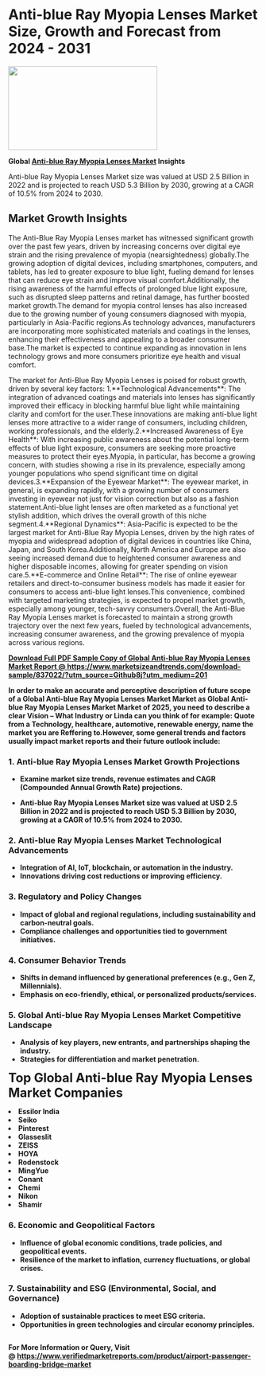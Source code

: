 <H1>Anti-blue Ray Myopia Lenses Market Size, Growth and Forecast from 2024 - 2031</H1><img class="aligncenter size-medium wp-image-584254" src="https://thirdeyenews.in/wp-content/uploads/2024/09/Global-Market-Research-300x168.jpeg" alt="" width="300" height="168" /><p><strong>Global&nbsp;<a href="https://www.marketsizeandtrends.com/download-sample/837022/?utm_source=Github8j?utm_medium=201">Anti-blue Ray Myopia Lenses Market</a> Insights</strong></p><p>Anti-blue Ray Myopia Lenses Market size was valued at USD 2.5 Billion in 2022 and is projected to reach USD 5.3 Billion by 2030, growing at a CAGR of 10.5% from 2024 to 2030.</p><p><h2>Market Growth Insights</h2> <p>The Anti-Blue Ray Myopia Lenses market has witnessed significant growth over the past few years, driven by increasing concerns over digital eye strain and the rising prevalence of myopia (nearsightedness) globally.The growing adoption of digital devices, including smartphones, computers, and tablets, has led to greater exposure to blue light, fueling demand for lenses that can reduce eye strain and improve visual comfort.Additionally, the rising awareness of the harmful effects of prolonged blue light exposure, such as disrupted sleep patterns and retinal damage, has further boosted market growth.The demand for myopia control lenses has also increased due to the growing number of young consumers diagnosed with myopia, particularly in Asia-Pacific regions.As technology advances, manufacturers are incorporating more sophisticated materials and coatings in the lenses, enhancing their effectiveness and appealing to a broader consumer base.The market is expected to continue expanding as innovation in lens technology grows and more consumers prioritize eye health and visual comfort.</p> <p><strong><a href="#"></a></strong></p> <p>The market for Anti-Blue Ray Myopia Lenses is poised for robust growth, driven by several key factors: 1.**Technological Advancements**: The integration of advanced coatings and materials into lenses has significantly improved their efficacy in blocking harmful blue light while maintaining clarity and comfort for the user.These innovations are making anti-blue light lenses more attractive to a wider range of consumers, including children, working professionals, and the elderly.2.**Increased Awareness of Eye Health**: With increasing public awareness about the potential long-term effects of blue light exposure, consumers are seeking more proactive measures to protect their eyes.Myopia, in particular, has become a growing concern, with studies showing a rise in its prevalence, especially among younger populations who spend significant time on digital devices.3.**Expansion of the Eyewear Market**: The eyewear market, in general, is expanding rapidly, with a growing number of consumers investing in eyewear not just for vision correction but also as a fashion statement.Anti-blue light lenses are often marketed as a functional yet stylish addition, which drives the overall growth of this niche segment.4.**Regional Dynamics**: Asia-Pacific is expected to be the largest market for Anti-Blue Ray Myopia Lenses, driven by the high rates of myopia and widespread adoption of digital devices in countries like China, Japan, and South Korea.Additionally, North America and Europe are also seeing increased demand due to heightened consumer awareness and higher disposable incomes, allowing for greater spending on vision care.5.**E-commerce and Online Retail**: The rise of online eyewear retailers and direct-to-consumer business models has made it easier for consumers to access anti-blue light lenses.This convenience, combined with targeted marketing strategies, is expected to propel market growth, especially among younger, tech-savvy consumers.Overall, the Anti-Blue Ray Myopia Lenses market is forecasted to maintain a strong growth trajectory over the next few years, fueled by technological advancements, increasing consumer awareness, and the growing prevalence of myopia across various regions.</p> <p><strong><a href="#"></p><p><span class=""><strong>Download Full PDF Sample Copy of Global Anti-blue Ray Myopia Lenses Market Report</strong> @ <a href="https://www.marketsizeandtrends.com/download-sample/837022/?utm_source=Github8j?utm_medium=201" target="_blank">https://www.marketsizeandtrends.com/download-sample/837022/?utm_source=Github8j?utm_medium=201</a></span></p><p>In order to make an accurate and perceptive description of future scope of a Global&nbsp;Anti-blue Ray Myopia Lenses Market Market as Global&nbsp;Anti-blue Ray Myopia Lenses Market Market of 2025, you need to describe a clear Vision &ndash; What Industry or Linda can you think of for example: Quote from a Technology, healthcare, automotive, renewable energy, name the market you are Reffering to.However, some general trends and factors usually impact market reports and their future outlook include:</p><h3>1.&nbsp;<strong>Anti-blue Ray Myopia Lenses Market Growth Projections</strong></h3><ul><li>Examine market size trends, revenue estimates and CAGR (Compounded Annual Growth Rate) projections.</li><li><p>Anti-blue Ray Myopia Lenses Market size was valued at USD 2.5 Billion in 2022 and is projected to reach USD 5.3 Billion by 2030, growing at a CAGR of 10.5% from 2024 to 2030.</p></li></ul><h3>2.&nbsp;<strong>Anti-blue Ray Myopia Lenses Market Technological Advancements</strong></h3><ul><li>Integration of AI, IoT, blockchain, or automation in the industry.</li><li>Innovations driving cost reductions or improving efficiency.</li></ul><h3>3.&nbsp;<strong>Regulatory and Policy Changes</strong></h3><ul><li>Impact of global and regional regulations, including sustainability and carbon-neutral goals.</li><li>Compliance challenges and opportunities tied to government initiatives.</li></ul><h3>4.&nbsp;<strong>Consumer Behavior Trends</strong></h3><ul><li>Shifts in demand influenced by generational preferences (e.g., Gen Z, Millennials).</li><li>Emphasis on eco-friendly, ethical, or personalized products/services.</li></ul><h3>5.&nbsp;<strong>Global Anti-blue Ray Myopia Lenses Market Competitive Landscape</strong></h3><ul><li>Analysis of key players, new entrants, and partnerships shaping the industry.</li><li>Strategies for differentiation and market penetration.</li></ul><p data-pm-slice="1 1 []"><span style="color: inherit; font-family: inherit; font-size: 25px;">Top Global Anti-blue Ray Myopia Lenses Market Companies</span></p><div class="" data-test-id=""><p><li>Essilor India</li><li> Seiko</li><li> Pinterest</li><li> Glasseslit</li><li> ZEISS</li><li> HOYA</li><li> Rodenstock</li><li> MingYue</li><li> Conant</li><li> Chemi</li><li> Nikon</li><li> Shamir</li></p></div><h3>6.&nbsp;<strong>Economic and Geopolitical Factors</strong></h3><ul><li>Influence of global economic conditions, trade policies, and geopolitical events.</li><li>Resilience of the market to inflation, currency fluctuations, or global crises.</li></ul><h3>7.&nbsp;<strong>Sustainability and ESG (Environmental, Social, and Governance)</strong></h3><ul><li>Adoption of sustainable practices to meet ESG criteria.</li><li>Opportunities in green technologies and circular economy principles.</li></ul><h2><strong style="font-size: 14px;">For More Information or Query, Visit @&nbsp;</strong><a style="background-color: #ffffff; font-size: 14px;" href="https://www.marketsizeandtrends.com/report/anti-blue-ray-myopia-lenses-market/" target="_blank">https://www.verifiedmarketreports.com/product/airport-passenger-boarding-bridge-market</a></h2>
